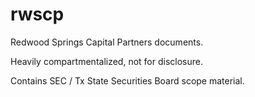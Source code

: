# rwscp

Redwood Springs Capital Partners documents. 

Heavily compartmentalized, not for disclosure. 

Contains SEC / Tx State Securities Board scope material. 